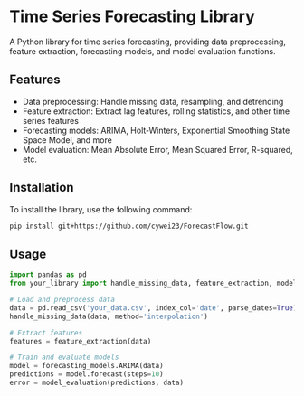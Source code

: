 # Time Series Forecasting Library

A Python library for time series forecasting, providing data preprocessing, feature extraction, forecasting models, and model evaluation functions.

## Features

- Data preprocessing: Handle missing data, resampling, and detrending
- Feature extraction: Extract lag features, rolling statistics, and other time series features
- Forecasting models: ARIMA, Holt-Winters, Exponential Smoothing State Space Model, and more
- Model evaluation: Mean Absolute Error, Mean Squared Error, R-squared, etc.

## Installation

To install the library, use the following command:

```bash
pip install git+https://github.com/cywei23/ForecastFlow.git
```

## Usage
```python
import pandas as pd
from your_library import handle_missing_data, feature_extraction, model_evaluation, forecasting_models

# Load and preprocess data
data = pd.read_csv('your_data.csv', index_col='date', parse_dates=True)
handle_missing_data(data, method='interpolation')

# Extract features
features = feature_extraction(data)

# Train and evaluate models
model = forecasting_models.ARIMA(data)
predictions = model.forecast(steps=10)
error = model_evaluation(predictions, data)
```
